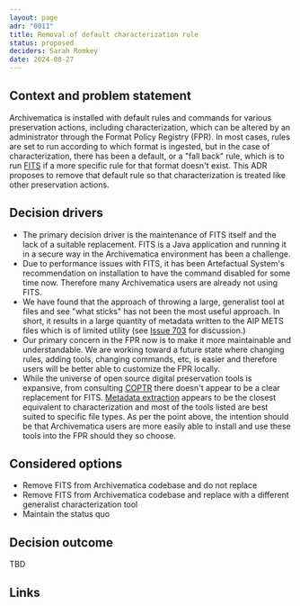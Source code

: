 ```yaml
---
layout: page
adr: "0011"
title: Removal of default characterization rule
status: proposed
deciders: Sarah Romkey
date: 2024-08-27
---
```


## Context and problem statement

Archivematica is installed with default rules and commands for various preservation actions,
including characterization, which can be altered by an administrator through the Format
Policy Registry (FPR). In most cases, rules are set to run according to which format is 
ingested, but in the case of characterization, there has been a default, or a "fall back" 
rule, which is to run [FITS](https://projects.iq.harvard.edu/fits) if a more specific rule
for that format doesn't exist. This ADR proposes to remove that default rule so that 
characterization is treated like other preservation actions.

## Decision drivers

* The primary decision driver is the maintenance of FITS itself and the lack of a 
  suitable replacement. FITS is a Java application and running it in a secure way
  in the Archivematica environment has been a challenge.
* Due to performance issues with FITS, it has been Artefactual System's recommendation on
  installation to have the command disabled for some time now. Therefore many Archivematica
  users are already not using FITS. 
* We have found that the approach of throwing a large, generalist tool at files and
  see "what sticks" has not been the most useful approach. In short, it results in 
  a large quantity of metadata written to the AIP METS files which is of limited
  utility (see [Issue 703](https://github.com/archivematica/Issues/issues/703) for
  discussion.)
* Our primary concern in the FPR now is to make it more maintainable and understandable.
  We are working toward a future state where changing rules, adding tools, changing
  commands, etc, is easier and therefore users will be better able to customize the FPR
  locally.
* While the universe of open source digital preservation tools is expansive, from consulting
  [COPTR](https://coptr.digipres.org/index.php/Tool_Functions) there doesn't appear to be
  a clear replacement for FITS. [Metadata extraction](https://coptr.digipres.org/index.php/Metadata_Extraction)
  appears to be the closest equivalent to characterization and most of the tools listed are
  best suited to specific file types. As per the point above, the intention should be that
  Archivematica users are more easily able to install and use these tools into the FPR
  should they so choose.
  

## Considered options

* Remove FITS from Archivematica codebase and do not replace
* Remove FITS from Archivematica codebase and replace with a different generalist
  characterization tool
* Maintain the status quo

## Decision outcome

TBD

## Links <!-- optional -->


